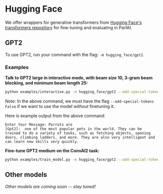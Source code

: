 # Hugging Face

We offer wrappers for generative transformers from [Hugging Face's transformers repository](https://github.com/huggingface/transformers) for fine-tuning and evaluating in ParlAI.

## GPT2
To use GPT2, run your command with the flag: `-m hugging_face/gpt2`.

### Examples
**Talk to GPT2 large in interactive mode, with beam size 10, 3-gram beam blocking, and minimum beam length 25:**
```bash
python examples/interactive.py -m hugging_face/gpt2 --add-special-tokens False --gpt2-size large --inference beam --beam-size 10 --beam-context-block-ngram 3 --beam-block-ngram 3 --beam-min-length 25
```
_Note:_ In the above command, we must have the flag `--add-special-tokens False` if we want to use the model _without_ finetuning it.

Here is example output from the above command:
```
Enter Your Message: Parrots are
[Gpt2]:  one of the most popular pets in the world. They can be trained to do a variety of tasks, such as fetching objects, opening doors, climbing ladders, and more. They are also very intelligent and can learn new skills very quickly.
```


**Fine-tune GPT2 medium on the ConvAI2 task:**
```bash
python examples/train_model.py -m hugging_face/gpt2 --add-special-tokens True --add-start-token True --gpt2-size medium -t convai2 -bs 2 -mf <modelfile>
```

## Other models
_Other models are coming soon -- stay tuned!_